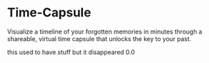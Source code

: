 # Time-Capsule
Visualize a timeline of your forgotten memories in minutes through a shareable, virtual time capsule that unlocks the key to your past.

this used to have stuff but it disappeared 0.0

